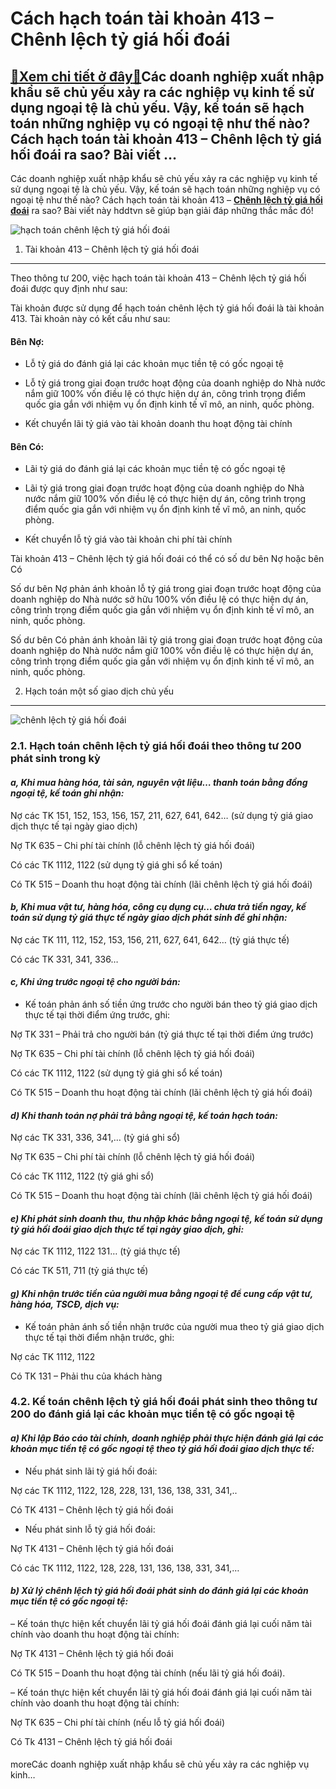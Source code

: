 Cách hạch toán tài khoản 413 – Chênh lệch tỷ giá hối đoái
=========================================================

[:gift:Xem chi tiết ở đây:gift:](https://hddtvn.com/cach-hach-toan-tai-khoan-413-chenh-lech-ty-gia-hoi-doai/)Các doanh nghiệp xuất nhập khẩu sẽ chủ yếu xảy ra các nghiệp vụ kinh tế sử dụng ngoại tệ là chủ yếu. Vậy, kế toán sẽ hạch toán những nghiệp vụ có ngoại tệ như thế nào? Cách hạch toán tài khoản 413 – Chênh lệch tỷ giá hối đoái ra sao? Bài viết …
----------------------------------------------------------------------------------------------------------------------------------------------------------------------------------------------------------------------------------------------------

Các doanh nghiệp xuất nhập khẩu sẽ chủ yếu xảy ra các nghiệp vụ kinh tế sử dụng ngoại tệ là chủ yếu. Vậy, kế toán sẽ hạch toán những nghiệp vụ có ngoại tệ như thế nào? Cách hạch toán tài khoản 413 – **[Chênh lệch tỷ giá hối đoái](#)** ra sao? Bài viết này hddtvn sẽ giúp bạn giải đáp những thắc mắc đó!


![hạch toán chênh lệch tỷ giá hối đoái](https://hddtvn.com/wp-content/uploads/2021/01/wage-3.png)


1. Tài khoản 413 – Chênh lệch tỷ giá hối đoái
---------------------------------------------


Theo thông tư 200, việc hạch toán tài khoản 413 – Chênh lệch tỷ giá hối đoái được quy định như sau:


Tài khoản được sử dụng để hạch toán chênh lệch tỷ giá hối đoái là tài khoản 413. Tài khoản này có kết cấu như sau:


#### **Bên Nợ:**




* Lỗ tỷ giá do đánh giá lại các khoản mục tiền tệ có gốc ngoại tệ

* Lỗ tỷ giá trong giai đoạn trước hoạt động của doanh nghiệp do Nhà nước nắm giữ 100% vốn điều lệ có thực hiện dự án, công trình trọng điểm quốc gia gắn với nhiệm vụ ổn định kinh tế vĩ mô, an ninh, quốc phòng.

* Kết chuyển lãi tỷ giá vào tài khoản doanh thu hoạt động tài chính



#### **Bên Có:**




* Lãi tỷ giá do đánh giá lại các khoản mục tiền tệ có gốc ngoại tệ

* Lãi tỷ giá trong giai đoạn trước hoạt động của doanh nghiệp do Nhà nước nắm giữ 100% vốn điều lệ có thực hiện dự án, công trình trọng điểm quốc gia gắn với nhiệm vụ ổn định kinh tế vĩ mô, an ninh, quốc phòng.

* Kết chuyển lỗ tỷ giá vào tài khoản chi phí tài chính



Tài khoản 413 – Chênh lệch tỷ giá hối đoái có thể có số dư bên Nợ hoặc bên Có


Số dư bên Nợ phản ánh khoản lỗ tỷ giá trong giai đoạn trước hoạt động của doanh nghiệp do Nhà nước sở hữu 100% vốn điều lệ có thực hiện dự án, công trình trọng điểm quốc gia gắn với nhiệm vụ ổn định kinh tế vĩ mô, an ninh, quốc phòng.


Số dư bên Có phản ánh khoản lãi tỷ giá trong giai đoạn trước hoạt động của doanh nghiệp do Nhà nước nắm giữ 100% vốn điều lệ có thực hiện dự án, công trình trọng điểm quốc gia gắn với nhiệm vụ ổn định kinh tế vĩ mô, an ninh, quốc phòng.


2. Hạch toán một số giao dịch chủ yếu
-------------------------------------


![chênh lệch tỷ giá hối đoái](https://hddtvn.com/wp-content/uploads/2021/01/currency.jpg)


### 2.1. Hạch toán chênh lệch tỷ giá hối đoái theo thông tư 200 phát sinh trong kỳ


#### *a, Khi mua hàng hóa, tài sản, nguyên vật liệu… thanh toán bằng đồng ngoại tệ, kế toán ghi nhận:*


Nợ các TK 151, 152, 153, 156, 157, 211, 627, 641, 642… (sử dụng tỷ giá giao dịch thực tế tại ngày giao dịch)


Nợ TK 635 – Chi phí tài chính (lỗ chênh lệch tỷ giá hối đoái)


Có các TK 1112, 1122 (sử dụng tỷ giá ghi sổ kế toán)


Có TK 515 – Doanh thu hoạt động tài chính (lãi chênh lệch tỷ giá hối đoái)


#### *b, Khi mua vật tư, hàng hóa, công cụ dụng cụ… chưa trả tiền ngay, kế toán sử dụng tỷ giá thực tế ngày giao dịch phát sinh để ghi nhận:*


Nợ các TK 111, 112, 152, 153, 156, 211, 627, 641, 642… (tỷ giá thực tế)


Có các TK 331, 341, 336…


#### *c, Khi ứng trước ngoại tệ cho người bán:*




* Kế toán phản ánh số tiền ứng trước cho người bán theo tỷ giá giao dịch thực tế tại thời điểm ứng trước, ghi:



Nợ TK 331 – Phải trả cho người bán (tỷ giá thực tế tại thời điểm ứng trước)


Nợ TK 635 – Chi phí tài chính (lỗ chênh lệch tỷ giá hối đoái)


Có các TK 1112, 1122 (sử dụng tỷ giá ghi sổ kế toán)


Có TK 515 – Doanh thu hoạt động tài chính (lãi chênh lệch tỷ giá hối đoái)


#### *d) Khi thanh toán nợ phải trả bằng ngoại tệ, kế toán hạch toán:*


Nợ các TK 331, 336, 341,… (tỷ giá ghi sổ)


Nợ TK 635 – Chi phí tài chính (lỗ chênh lệch tỷ giá hối đoái)


Có các TK 1112, 1122 (tỷ giá ghi sổ)


Có TK 515 – Doanh thu hoạt động tài chính (lãi chênh lệch tỷ giá hối đoái)


#### *e) Khi phát sinh doanh thu, thu nhập khác bằng ngoại tệ, kế toán sử dụng tỷ giá hối đoái giao dịch thực tế tại ngày giao dịch, ghi:*


Nợ các TK 1112, 1122 131… (tỷ giá thực tế)


Có các TK 511, 711 (tỷ giá thực tế)


#### *g) Khi nhận trước tiền của người mua bằng ngoại tệ để cung cấp vật tư, hàng hóa, TSCĐ, dịch vụ:*




* Kế toán phản ánh số tiền nhận trước của người mua theo tỷ giá giao dịch thực tế tại thời điểm nhận trước, ghi:



Nợ các TK 1112, 1122


Có TK 131 – Phải thu của khách hàng


### **4.2. Kế toán chênh lệch tỷ giá hối đoái phát sinh theo thông tư 200 do đánh giá lại các khoản mục tiền tệ có gốc ngoại tệ**


#### *a) Khi lập Báo cáo tài chính, doanh nghiệp phải thực hiện đánh giá lại các khoản mục tiền tệ có gốc ngoại tệ theo tỷ giá hối đoái giao dịch thực tế:*




* Nếu phát sinh lãi tỷ giá hối đoái:



Nợ các TK 1112, 1122, 128, 228, 131, 136, 138, 331, 341,..


Có TK 4131 – Chênh lệch tỷ giá hối đoái




* Nếu phát sinh lỗ tỷ giá hối đoái:



Nợ TK 4131 – Chênh lệch tỷ giá hối đoái


Có các TK 1112, 1122, 128, 228, 131, 136, 138, 331, 341,…


#### *b) Xử lý chênh lệch tỷ giá hối đoái phát sinh do đánh giá lại các khoản mục tiền tệ có gốc ngoại tệ:*


– Kế toán thực hiện kết chuyển lãi tỷ giá hối đoái đánh giá lại cuối năm tài chính vào doanh thu hoạt động tài chính:


Nợ TK 4131 – Chênh lệch tỷ giá hối đoái


Có TK 515 – Doanh thu hoạt động tài chính (nếu lãi tỷ giá hối đoái).


– Kế toán thực hiện kết chuyển lãi tỷ giá hối đoái đánh giá lại cuối năm tài chính vào doanh thu hoạt động tài chính:


Nợ TK 635 – Chi phí tài chính (nếu lỗ tỷ giá hối đoái)


Có Tk 4131 – Chênh lệch tỷ giá hối đoái


#### 


moreCác doanh nghiệp xuất nhập khẩu sẽ chủ yếu xảy ra các nghiệp vụ kinh…

